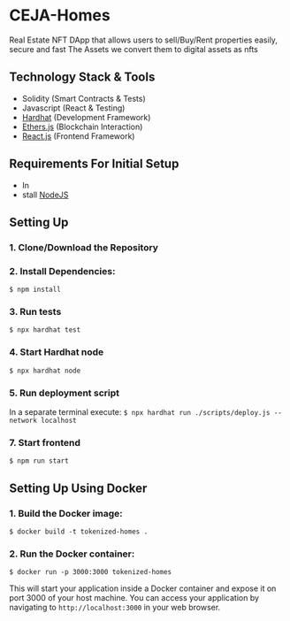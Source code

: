 # CEJA-Homes
Real Estate NFT DApp that allows users to sell/Buy/Rent properties easily, secure and fast
The Assets we convert them to digital assets as nfts

## Technology Stack & Tools

- Solidity (Smart Contracts & Tests)
- Javascript (React & Testing)
- [Hardhat](https://hardhat.org/) (Development Framework)
- [Ethers.js](https://docs.ethers.io/v5/) (Blockchain Interaction)
- [React.js](https://reactjs.org/) (Frontend Framework)


## Requirements For Initial Setup
- In
- stall [NodeJS](https://nodejs.org/en/)

## Setting Up
### 1. Clone/Download the Repository

### 2. Install Dependencies:
`$ npm install`

### 3. Run tests
`$ npx hardhat test`

### 4. Start Hardhat node
`$ npx hardhat node`

### 5. Run deployment script
In a separate terminal execute:
`$ npx hardhat run ./scripts/deploy.js --network localhost`

### 7. Start frontend
`$ npm run start`

## Setting Up Using Docker

### 1. Build the Docker image:

`$ docker build -t tokenized-homes .`


### 2. Run the Docker container:
 `$ docker run -p 3000:3000 tokenized-homes`

 This will start your application inside a Docker container and expose it on port 3000 of your host machine. You can access your application by navigating to `http://localhost:3000` in your web browser.
